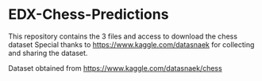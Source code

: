 # EDX-Chess-Predictions
This repository contains the 3 files and access to download the chess dataset
Special thanks to https://www.kaggle.com/datasnaek for collecting and sharing the dataset.

Dataset obtained from https://www.kaggle.com/datasnaek/chess
